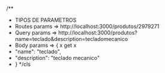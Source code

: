 /**
 * TIPOS DE PARAMETROS
 * Routes params => http://localhost:3000/produtos/2979271
 * Query params => http://localhost:3000/produtos?name=teclado&description=tecladomecanico
 * Body params => { x get x
 *  "name": "teclado",
 *  "description": "teclado mecanico"
 * }
 */cls